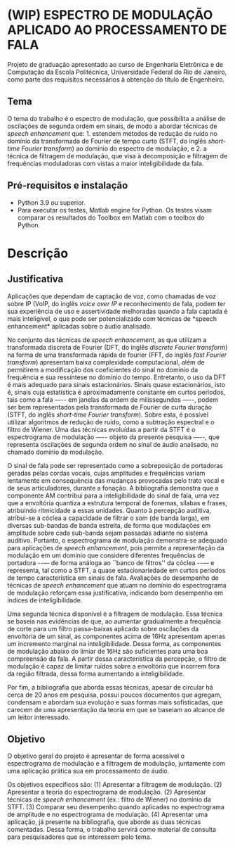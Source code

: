 # (WIP) ESPECTRO DE MODULAÇÃO APLICADO AO PROCESSAMENTO DE FALA 
 Projeto de graduação apresentado ao curso de Engenharia Eletrônica e de Computação da Escola Politécnica, Universidade Federal do Rio de Janeiro, como parte dos requisitos necessários à obtenção do título de Engenheiro.
## Tema
O tema do trabalho é o espectro de modulação, que possibilita a
 análise de oscilações de segunda ordem em sinais, de modo a abordar técnicas de
  *speech enhancement* que: 1. estendem métodos de redução de ruído no
 domínio da transformada de Fourier de tempo curto (STFT, do inglês
 *short-time Fourier transform*) ao domínio do espectro de modulação, e
 2. a técnica de filtragem de modulação, que visa à
 decomposição e filtragem de frequências moduladoras com vistas a maior
 inteligibilidade da fala.
 
## Pré-requisitos e instalação
- Python 3.9 ou superior.
- Para executar os testes, Matlab engine for Python. Os testes visam comparar os resultados do Toolbox em Matlab com o
toolbox do Python.

#  Descrição

## Justificativa

Aplicações que dependam de captação de voz, como chamadas de voz sobre IP (VoIP,
 do inglês *voice over IP* e reconhecimento de fala, podem ter sua
 experiência de uso e assertividade melhoradas quando a fala captada é mais
 inteligível, o que pode ser potencializado com técnicas de \*speech
 enhancement* aplicadas sobre o áudio analisado.

No conjunto das técnicas de *speech enhancement*, as que utilizam a
transformada discreta de Fourier (DFT, do inglês *discrete Fourier
transform*) na forma de uma transformada rápida de fourier (FFT, do inglês
*fast Fourier transform*) apresentam baixa complexidade computacional,
além de permitirem a modificação dos coeficientes do sinal no domínio da
frequência e sua ressíntese no domínio do tempo. Entretanto, o uso da DFT é mais
adequado para sinais estacionários. Sinais quase estacionários, isto é, sinais
cuja estatística é aproximadamente constante em curtos períodos, tais como a
fala —-- em janelas da ordem de milissegundos —--, podem ser bem representados
pela transformada de Fourier de curta duração (STFT, do inglês
*short-time Fourier transform*). Sobre esta, é possível utilizar
algoritmos de redução de ruído, como a subtração espectral e o filtro de
Wiener. Uma das técnicas evoluídas a partir da STFT é o
espectrograma de modulação —-- objeto da presente pesquisa —--, que representa
oscilações de segunda ordem no sinal de áudio analisado, no chamado domínio da
modulação.

O sinal de fala pode ser representado como a sobreposição de portadoras geradas
pelas cordas vocais, cujas amplitudes e frequências variam lentamente em
consequência das mudanças provocadas pelo trato vocal e de seus articuladores,
durante a fonação. A bibliografia demonstra que a componente AM contribui para a
inteligibilidade do sinal de fala, uma vez que a envoltória quantiza a estrutura
temporal de fonemas, sílabas e frases, atribuindo ritmicidade a essas
unidades. Quanto à percepção auditiva, atribui-se
à cóclea a capacidade de filtrar o som (de banda larga), em diversas sub-bandas
de banda estreita, de forma que modulações em amplitude sobre cada sub-banda
sejam passadas adiante no sistema auditivo. Portanto, o espectrograma de
modulação demonstra-se adequado para aplicações de *speech enhancement*,
pois permite a representação da modulação em um domínio que considere diferentes
frequências de portadora --— de forma análoga ao ``banco de filtros'' da cóclea
--— e representa, tal como a STFT, a quase estacionariedade em curtos períodos
de tempo característica em sinais de fala. Avaliações do desempenho de técnicas
de *speech enhancement* que atuam no domínio do espectrograma de
modulação reforçam essa justificativa, indicando bom desempenho em índices de
inteligibilidade.

Uma segunda técnica disponível é a filtragem de modulação. Essa
técnica se baseia nas evidências de que, ao aumentar gradualmente a frequência
de corte para um filtro passa-baixas aplicado sobre oscilações da envoltória de
um sinal, as componentes acima de 16Hz apresentam apenas um incremento marginal
na inteligibilidade. Dessa forma, as componentes de
modulação abaixo do limiar de 16Hz são suficientes para uma boa compreensão da
fala. A partir dessa característica da percepção, o filtro de modulação é capaz
de limitar ruídos sobre a envoltória que incorrem fora da região filtrada, dessa
forma aumentando a inteligibilidade.


Por fim, a bibliografia que aborda essas técnicas, apesar de circular há cerca
de 20 anos em pesquisa, possui poucos documentos que agregam, condensam e
abordam sua evolução e suas formas mais sofisticadas, que carecem de uma
apresentação da teoria em que se baseiam ao alcance de um leitor
interessado.

## Objetivo

O objetivo geral do projeto é apresentar de forma acessível o espectrograma de
modulação e a filtragem de modulação, juntamente com uma aplicação prática sua
em processamento de áudio. 

Os objetivos específicos são: (1) Apresentar a filtragem de modulação. (2)
Apresentar a teoria do espectrograma de modulação. (2) Apresentar técnicas de
*speech enhancement* (ex.: filtro de Wiener) no domínio da STFT. (3)
Comparar seu desempenho quando aplicadas no espectrograma de amplitude e no
espectrograma de modulação. (4) Apresentar uma aplicação, já presente na
bibliografia, que aborde as duas técnicas comentadas. Dessa forma, o trabalho
servirá como material de consulta para pesquisadores que se interessem pelo
tema.
